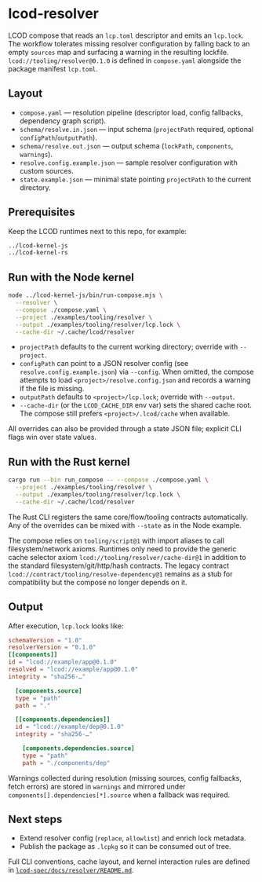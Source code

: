 # lcod-resolver

LCOD compose that reads an `lcp.toml` descriptor and emits an `lcp.lock`. The workflow tolerates
missing resolver configuration by falling back to an empty `sources` map and surfacing a warning in
the resulting lockfile. `lcod://tooling/resolver@0.1.0` is defined in `compose.yaml` alongside the
package manifest `lcp.toml`.

## Layout

- `compose.yaml` — resolution pipeline (descriptor load, config fallbacks, dependency graph script).
- `schema/resolve.in.json` — input schema (`projectPath` required, optional `configPath`/`outputPath`).
- `schema/resolve.out.json` — output schema (`lockPath`, `components`, `warnings`).
- `resolve.config.example.json` — sample resolver configuration with custom sources.
- `state.example.json` — minimal state pointing `projectPath` to the current directory.

## Prerequisites

Keep the LCOD runtimes next to this repo, for example:

```bash
../lcod-kernel-js
../lcod-kernel-rs
```

## Run with the Node kernel

```bash
node ../lcod-kernel-js/bin/run-compose.mjs \
  --resolver \
  --compose ./compose.yaml \
  --project ./examples/tooling/resolver \
  --output ./examples/tooling/resolver/lcp.lock \
  --cache-dir ~/.cache/lcod/resolver
```

- `projectPath` defaults to the current working directory; override with `--project`.
- `configPath` can point to a JSON resolver config (see `resolve.config.example.json`) via
  `--config`. When omitted, the compose attempts to load `<project>/resolve.config.json` and
  records a warning if the file is missing.
- `outputPath` defaults to `<project>/lcp.lock`; override with `--output`.
- `--cache-dir` (or the `LCOD_CACHE_DIR` env var) sets the shared cache root. The compose still
  prefers `<project>/.lcod/cache` when available.

All overrides can also be provided through a state JSON file; explicit CLI flags win over state
values.

## Run with the Rust kernel

```bash
cargo run --bin run_compose -- --compose ./compose.yaml \
  --project ./examples/tooling/resolver \
  --output ./examples/tooling/resolver/lcp.lock \
  --cache-dir ~/.cache/lcod/resolver
```

The Rust CLI registers the same core/flow/tooling contracts automatically. Any of the overrides can
be mixed with `--state` as in the Node example.

The compose relies on `tooling/script@1` with import aliases to call filesystem/network axioms.
Runtimes only need to provide the generic cache selector axiom
`lcod://tooling/resolver/cache-dir@1` in addition to the standard filesystem/git/http/hash
contracts. The legacy contract
`lcod://contract/tooling/resolve-dependency@1` remains as a stub for compatibility but the
compose no longer depends on it.

## Output

After execution, `lcp.lock` looks like:

```toml
schemaVersion = "1.0"
resolverVersion = "0.1.0"
[[components]]
id = "lcod://example/app@0.1.0"
resolved = "lcod://example/app@0.1.0"
integrity = "sha256-…"

  [components.source]
  type = "path"
  path = "."

  [[components.dependencies]]
  id = "lcod://example/dep@0.1.0"
  integrity = "sha256-…"

    [components.dependencies.source]
    type = "path"
    path = "./components/dep"
```

Warnings collected during resolution (missing sources, config fallbacks, fetch errors) are stored in
`warnings` and mirrored under `components[].dependencies[*].source` when a fallback was required.

## Next steps

- Extend resolver config (`replace`, `allowlist`) and enrich lock metadata.
- Publish the package as `.lcpkg` so it can be consumed out of tree.

Full CLI conventions, cache layout, and kernel interaction rules are defined in
[`lcod-spec/docs/resolver/README.md`](https://github.com/lcod-team/lcod-spec/blob/main/docs/resolver/README.md).
